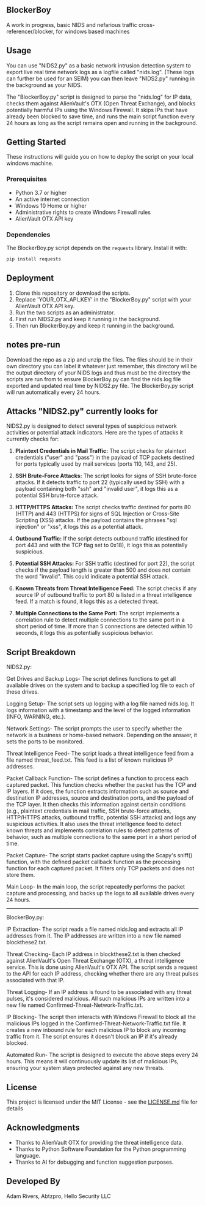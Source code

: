 ## BlockerBoy

A work in progress, basic NIDS and nefarious traffic cross-referencer/blocker, for windows based machines

## Usage

You can use "NIDS2.py" as a basic network intrusion detection system to export live real time network logs as a logfile called "nids.log". (These logs can further be used for an SEIM)
you can then leave "NIDS2.py" running in the background as your NIDS.

The "BlockerBoy.py" script is designed to parse the "nids.log" for IP data, checks them against AlienVault's OTX (Open Threat Exchange), and blocks potentially harmful IPs using the Windows Firewall. It skips IPs that have already been blocked to save time, and runs the main script function every 24 hours as long as the script remains open and running in the background. 

## Getting Started

These instructions will guide you on how to deploy the script on your local windows machine.

### Prerequisites

- Python 3.7 or higher
- An active internet connection
- Windows 10 Home or higher
- Administrative rights to create Windows Firewall rules
- AlienVault OTX API key

### Dependencies

The BlockerBoy.py script depends on the `requests` library. Install it with:

```bash
pip install requests
```

## Deployment

1. Clone this repository or download the scripts.
2. Replace 'YOUR_OTX_API_KEY' in the "BlockerBoy.py" script with your AlienVault OTX API key.
3. Run the two scripts as an administrator.
4. First run NIDS2.py and keep it running in the background.
5. Then run BlockerBoy.py and keep it running in the background.

## notes pre-run

Download the repo as a zip and unzip the files. The files should be in their own directory you can label it whatever just remember, this directory will be the output directory of your NIDS logs and thus must be the directory the scripts are run from to ensure BlockerBoy.py can find the nids.log file exported and updated real time by NIDS2.py file. The BlockerBoy.py script will run automatically every 24 hours. 

## Attacks "NIDS2.py" currently looks for

NIDS2.py is designed to detect several types of suspicious network activities or potential attack indicators. Here are the types of attacks it currently checks for:

1. **Plaintext Credentials in Mail Traffic:** The script checks for plaintext credentials ("user" and "pass") in the payload of TCP packets destined for ports typically used by mail services (ports 110, 143, and 25).

2. **SSH Brute-Force Attacks:** The script looks for signs of SSH brute-force attacks. If it detects traffic to port 22 (typically used by SSH) with a payload containing both "ssh" and "invalid user", it logs this as a potential SSH brute-force attack.

3. **HTTP/HTTPS Attacks:** The script checks traffic destined for ports 80 (HTTP) and 443 (HTTPS) for signs of SQL Injection or Cross-Site Scripting (XSS) attacks. If the payload contains the phrases "sql injection" or "xss", it logs this as a potential attack.

4. **Outbound Traffic:** If the script detects outbound traffic (destined for port 443 and with the TCP flag set to 0x18), it logs this as potentially suspicious.

5. **Potential SSH Attacks:** For SSH traffic (destined for port 22), the script checks if the payload length is greater than 500 and does not contain the word "invalid". This could indicate a potential SSH attack.

6. **Known Threats from Threat Intelligence Feed:** The script checks if any source IP of outbound traffic to port 80 is listed in a threat intelligence feed. If a match is found, it logs this as a detected threat.

7. **Multiple Connections to the Same Port:** The script implements a correlation rule to detect multiple connections to the same port in a short period of time. If more than 5 connections are detected within 10 seconds, it logs this as potentially suspicious behavior.


## Script Breakdown

NIDS2.py: 

Get Drives and Backup Logs- The script defines functions to get all available drives on the system and to backup a specified log file to each of these drives.

Logging Setup- The script sets up logging with a log file named nids.log. It logs information with a timestamp and the level of the logged information (INFO, WARNING, etc.).

Network Settings- The script prompts the user to specify whether the network is a business or home-based network. Depending on the answer, it sets the ports to be monitored.

Threat Intelligence Feed- The script loads a threat intelligence feed from a file named threat_feed.txt. This feed is a list of known malicious IP addresses.

Packet Callback Function- The script defines a function to process each captured packet. This function checks whether the packet has the TCP and IP layers. If it does, the function extracts information such as source and destination IP addresses, source and destination ports, and the payload of the TCP layer. It then checks this information against certain conditions (e.g., plaintext credentials in mail traffic, SSH brute-force attacks, HTTP/HTTPS attacks, outbound traffic, potential SSH attacks) and logs any suspicious activities. It also uses the threat intelligence feed to detect known threats and implements correlation rules to detect patterns of behavior, such as multiple connections to the same port in a short period of time.

Packet Capture- The script starts packet capture using the Scapy's sniff() function, with the defined packet callback function as the processing function for each captured packet. It filters only TCP packets and does not store them.

Main Loop- In the main loop, the script repeatedly performs the packet capture and processing, and backs up the logs to all available drives every 24 hours.

_____________________________________________________________________________________________________________________________________________________________________________________________________________________

BlockerBoy.py:

IP Extraction- The script reads a file named nids.log and extracts all IP addresses from it. The IP addresses are written into a new file named blockthese2.txt.

Threat Checking- Each IP address in blockthese2.txt is then checked against AlienVault's Open Threat Exchange (OTX), a threat intelligence service. This is done using AlienVault's OTX API. The script sends a request to the API for each IP address, checking whether there are any threat pulses associated with that IP.

Threat Logging- If an IP address is found to be associated with any threat pulses, it's considered malicious. All such malicious IPs are written into a new file named Confirmed-Threat-Network-Traffic.txt.

IP Blocking- The script then interacts with Windows Firewall to block all the malicious IPs logged in the Confirmed-Threat-Network-Traffic.txt file. It creates a new inbound rule for each malicious IP to block any incoming traffic from it. The script ensures it doesn't block an IP if it's already blocked.

Automated Run- The script is designed to execute the above steps every 24 hours. This means it will continuously update its list of malicious IPs, ensuring your system stays protected against any new threats.

## License

This project is licensed under the MIT License - see the [LICENSE.md](LICENSE.md) file for details

## Acknowledgments

- Thanks to AlienVault OTX for providing the threat intelligence data.
- Thanks to Python Software Foundation for the Python programming language.
- Thanks to AI for debugging and function suggestion purposes.

## Developed By

Adam Rivers, Abtzpro, Hello Security LLC
